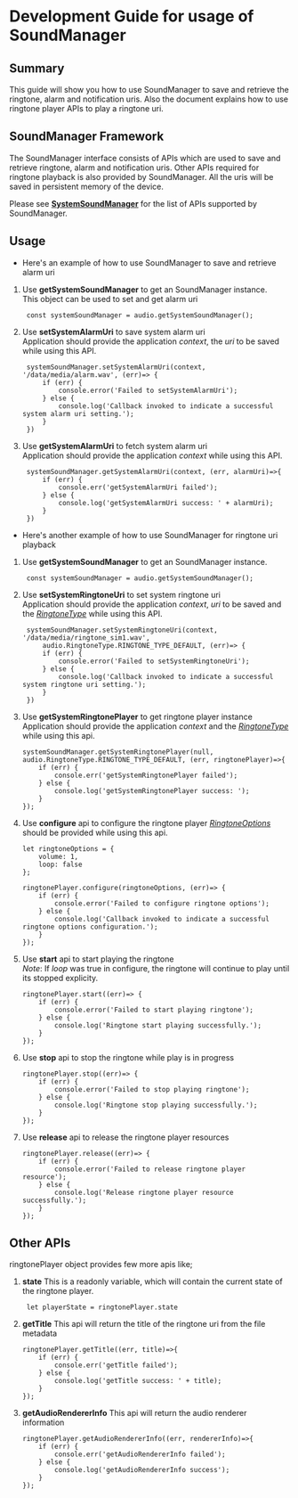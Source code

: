 # Development Guide for usage of SoundManager

## **Summary**
This guide will show you how to use SoundManager to save and retrieve the ringtone, alarm and notification uris.
Also the document explains how to use ringtone player APIs to play a ringtone uri.

## **SoundManager Framework**
The SoundManager interface consists of APIs which are used to save and retrieve ringtone, alarm and notification uris.
Other APIs required for ringtone playback is also provided by SoundManager. All the uris will be saved in persistent memory of the device.

Please see [**SystemSoundManager**](https://gitee.com/openharmony/docs/blob/master/en/application-dev/reference/apis/js-apis-audio.md##systemsoundmanager) for the list of APIs supported by SoundManager.


## **Usage**
- Here's an example of how to use SoundManager to save and retrieve alarm uri
1. Use **getSystemSoundManager** to get an SoundManager instance.\
   This object can be used to set and get alarm uri
   ```
    const systemSoundManager = audio.getSystemSoundManager();
   ```

2. Use **setSystemAlarmUri** to save system alarm uri\
   Application should provide the application *context*, the *uri* to be saved while using this API.

   ```
    systemSoundManager.setSystemAlarmUri(context, '/data/media/alarm.wav', (err)=> {
        if (err) {
            console.error('Failed to setSystemAlarmUri');
        } else {
            console.log('Callback invoked to indicate a successful system alarm uri setting.');
        }
    })
   ```

3. Use **getSystemAlarmUri** to fetch system alarm uri\
   Application should provide the application *context* while using this API.

   ```
    systemSoundManager.getSystemAlarmUri(context, (err, alarmUri)=>{
        if (err) {
            console.err('getSystemAlarmUri failed');
        } else {
            console.log('getSystemAlarmUri success: ' + alarmUri);
        }
    })
   ```


- Here's another example of how to use SoundManager for ringtone uri playback
1. Use **getSystemSoundManager** to get an SoundManager instance.
   ```
    const systemSoundManager = audio.getSystemSoundManager();
   ```

2. Use **setSystemRingtoneUri** to set system ringtone uri\
   Application should provide the application *context*, *uri* to be saved and the [*RingtoneType*](https://gitee.com/openharmony/docs/blob/master/en/application-dev/reference/apis/js-apis-audio.md#ringtonetype8) while using this API.

   ```
    systemSoundManager.setSystemRingtoneUri(context, '/data/media/ringtone_sim1.wav',
        audio.RingtoneType.RINGTONE_TYPE_DEFAULT, (err)=> {
        if (err) {
            console.error('Failed to setSystemRingtoneUri');
        } else {
            console.log('Callback invoked to indicate a successful system ringtone uri setting.');
        }
    })
   ```

3. Use **getSystemRingtonePlayer** to get ringtone player instance\
   Application should provide the application *context* and the [*RingtoneType*](https://gitee.com/openharmony/docs/blob/master/en/application-dev/reference/apis/js-apis-audio.md#RingtoneType8) while using this api.

    ```
    systemSoundManager.getSystemRingtonePlayer(null, audio.RingtoneType.RINGTONE_TYPE_DEFAULT, (err, ringtonePlayer)=>{
        if (err) {
            console.err('getSystemRingtonePlayer failed');
        } else {
            console.log('getSystemRingtonePlayer success: ');
        }
    });
    ```

4. Use **configure** api to configure the ringtone player
   [*RingtoneOptions*](https://gitee.com/openharmony/docs/blob/master/en/application-dev/reference/apis/js-apis-audio.md#ringtoneoptions8) should be provided while using this api.

    ```
    let ringtoneOptions = {
        volume: 1,
        loop: false
    };

    ringtonePlayer.configure(ringtoneOptions, (err)=> {
        if (err) {
            console.error('Failed to configure ringtone options');
        } else {
            console.log('Callback invoked to indicate a successful ringtone options configuration.');
        }
    });
    ```

5. Use **start** api to start playing the ringtone\
   *Note*: If *loop* was true in configure, the ringtone will continue to play until its stopped explicity.
    ```
    ringtonePlayer.start((err)=> {
        if (err) {
            console.error('Failed to start playing ringtone');
        } else {
            console.log('Ringtone start playing successfully.');
        }
    });
    ```

6. Use **stop** api to stop the ringtone while play is in progress
    ```
    ringtonePlayer.stop((err)=> {
        if (err) {
            console.error('Failed to stop playing ringtone');
        } else {
            console.log('Ringtone stop playing successfully.');
        }
    });
    ```

7. Use **release** api to release the ringtone player resources
    ```
    ringtonePlayer.release((err)=> {
        if (err) {
            console.error('Failed to release ringtone player resource');
        } else {
            console.log('Release ringtone player resource successfully.');
        }
    });
    ```

## **Other APIs**
ringtonePlayer object provides few more apis like;

1. **state**
   This is a readonly variable, which will contain the current state of the ringtone player.
   ```
    let playerState = ringtonePlayer.state
    ```

2. **getTitle**
   This api will return the title of the ringtone uri from the file metadata

    ```
    ringtonePlayer.getTitle((err, title)=>{
        if (err) {
            console.err('getTitle failed');
        } else {
            console.log('getTitle success: ' + title);
        }
    });
    ```

3. **getAudioRendererInfo**
   This api will return the audio renderer information
    ```
    ringtonePlayer.getAudioRendererInfo((err, rendererInfo)=>{
        if (err) {
            console.err('getAudioRendererInfo failed');
        } else {
            console.log('getAudioRendererInfo success');
        }
    });
    ```
